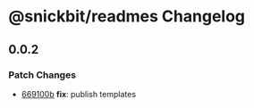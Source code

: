 # @snickbit/readmes Changelog

## 0.0.2

### Patch Changes

- [669100b](https://github.com/snickbit/readmes/commit/669100b) **fix**:  publish templates

